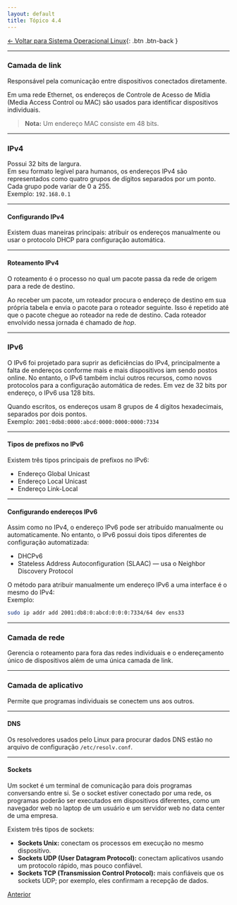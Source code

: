 ```yaml
---
layout: default 
title: Tópico 4.4
---
```


[← Voltar para Sistema Operacional Linux](/linux-essentials/01-book-lpi/Topico-04-Sistema-Operacional-Linux/){: .btn .btn-back }

---

### Camada de link

Responsável pela comunicação entre dispositivos conectados diretamente.

Em uma rede Ethernet, os endereços de Controle de Acesso de Mídia (Media Access Control ou MAC) são usados para identificar dispositivos individuais.

> **Nota:** Um endereço MAC consiste em 48 bits.

---

### IPv4

Possui 32 bits de largura.  
Em seu formato legível para humanos, os endereços IPv4 são representados como quatro grupos de dígitos separados por um ponto. Cada grupo pode variar de 0 a 255.  
Exemplo: `192.168.0.1`

---

#### Configurando IPv4

Existem duas maneiras principais: atribuir os endereços manualmente ou usar o protocolo DHCP para configuração automática.

---

#### Roteamento IPv4

O roteamento é o processo no qual um pacote passa da rede de origem para a rede de destino.

Ao receber um pacote, um roteador procura o endereço de destino em sua própria tabela e envia o pacote para o roteador seguinte. Isso é repetido até que o pacote chegue ao roteador na rede de destino. Cada roteador envolvido nessa jornada é chamado de *hop*.

---

### IPv6

O IPv6 foi projetado para suprir as deficiências do IPv4, principalmente a falta de endereços conforme mais e mais dispositivos iam sendo postos online. No entanto, o IPv6 também inclui outros recursos, como novos protocolos para a configuração automática de redes. Em vez de 32 bits por endereço, o IPv6 usa 128 bits.

Quando escritos, os endereços usam 8 grupos de 4 dígitos hexadecimais, separados por dois pontos.  
Exemplo: `2001:0db8:0000:abcd:0000:0000:0000:7334`

---

#### Tipos de prefixos no IPv6

Existem três tipos principais de prefixos no IPv6:

- Endereço Global Unicast
- Endereço Local Unicast
- Endereço Link-Local

---

#### Configurando endereços IPv6

Assim como no IPv4, o endereço IPv6 pode ser atribuído manualmente ou automaticamente. No entanto, o IPv6 possui dois tipos diferentes de configuração automatizada:

- DHCPv6
- Stateless Address Autoconfiguration (SLAAC) — usa o Neighbor Discovery Protocol

O método para atribuir manualmente um endereço IPv6 a uma interface é o mesmo do IPv4:  
Exemplo:  
```sh
sudo ip addr add 2001:db8:0:abcd:0:0:0:7334/64 dev ens33
```

---

### Camada de rede

Gerencia o roteamento para fora das redes individuais e o endereçamento único de dispositivos além de uma única camada de link.

---

### Camada de aplicativo

Permite que programas individuais se conectem uns aos outros.

---

#### DNS

Os resolvedores usados pelo Linux para procurar dados DNS estão no arquivo de configuração `/etc/resolv.conf`.

---

#### Sockets

Um socket é um terminal de comunicação para dois programas conversando entre si. Se o socket estiver conectado por uma rede, os programas poderão ser executados em dispositivos diferentes, como um navegador web no laptop de um usuário e um servidor web no data center de uma empresa.

Existem três tipos de sockets:

- **Sockets Unix:** conectam os processos em execução no mesmo dispositivo.
- **Sockets UDP (User Datagram Protocol):** conectam aplicativos usando um protocolo rápido, mas pouco confiável.
- **Sockets TCP (Transmission Control Protocol):** mais confiáveis que os sockets UDP; por exemplo, eles confirmam a recepção de dados.

<div class="nav-buttons">
  <a href="/linux-essentials/01-book-lpi/Topico-04-Sistema-Operacional-Linux/4.3-OndeArmazenamosDados" class="btn btn-back">Anterior</a>
</div>